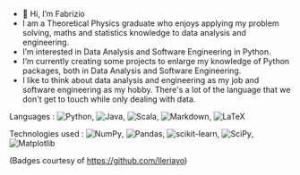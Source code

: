 - 👋 Hi, I’m Fabrizio
- I am a Theoretical Physics graduate who enjoys applying my problem solving, maths and statistics knowledge to data analysis and engineering.
- I’m interested in Data Analysis and Software Engineering in Python.
- I’m currently creating some projects to enlarge my knowledge of Python packages, both in Data Analysis and Software Engineering.
- I like to think about data analysis and engineering as my job and software engineering as my hobby. There's a lot of the language that we don't get to touch while only dealing with data.

Languages : ![Python](https://img.shields.io/badge/python-3670A0?style=for-the-badge&logo=python&logoColor=ffdd54), ![Java](https://img.shields.io/badge/java-%23ED8B00.svg?style=for-the-badge&logo=java&logoColor=white), ![Scala](https://img.shields.io/badge/scala-%23DC322F.svg?style=for-the-badge&logo=scala&logoColor=white), ![Markdown](https://img.shields.io/badge/markdown-%23000000.svg?style=for-the-badge&logo=markdown&logoColor=white), ![LaTeX](https://img.shields.io/badge/latex-%23008080.svg?style=for-the-badge&logo=latex&logoColor=white)

Technologies used : ![NumPy](https://img.shields.io/badge/numpy-%23013243.svg?style=for-the-badge&logo=numpy&logoColor=white), ![Pandas](https://img.shields.io/badge/pandas-%23150458.svg?style=for-the-badge&logo=pandas&logoColor=white), ![scikit-learn](https://img.shields.io/badge/scikit--learn-%23F7931E.svg?style=for-the-badge&logo=scikit-learn&logoColor=white), 	![SciPy](https://img.shields.io/badge/SciPy-%230C55A5.svg?style=for-the-badge&logo=scipy&logoColor=%white), ![Matplotlib](https://img.shields.io/badge/Matplotlib-%23ffffff.svg?style=for-the-badge&logo=Matplotlib&logoColor=black)

(Badges courtesy of https://github.com/Ileriayo)

<!---
Blue00FF/Blue00FF is a ✨ special ✨ repository because its `README.md` (this file) appears on your GitHub profile.
You can click the Preview link to take a look at your changes.
--->

